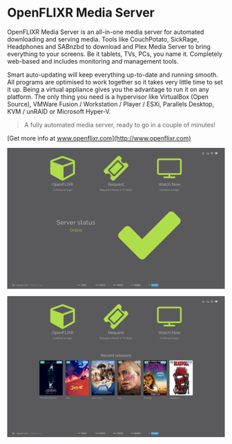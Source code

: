 # OpenFLIXR Media Server
OpenFLIXR Media Server is an all-in-one media server for automated downloading and serving media. Tools like CouchPotato, SickRage, Headphones and SABnzbd to download and Plex Media Server to bring everything to your screens. Be it tablets, TVs, PCs, you name it. Completely web-based and includes monitoring and management tools.

Smart auto-updating will keep everything up-to-date and running smooth. All programs are optimised to work together so it takes very little time to set it up. Being a virtual appliance gives you the advantage to run it on any platform. The only thing you need is a hypervisor like VirtualBox (Open Source), VMWare Fusion / Workstation / Player / ESXi, Parallels Desktop, KVM / unRAID or Microsoft Hyper-V.



> A fully automated media server, ready to go in a couple of minutes!


[Get more info at www.openflixr.com](http://www.openflixr.com)

![OpenFLIXR Landing Page](/img/screen.png)

![OpenFLIXR Landing Page Recent Movies](/img/screen2.png)
